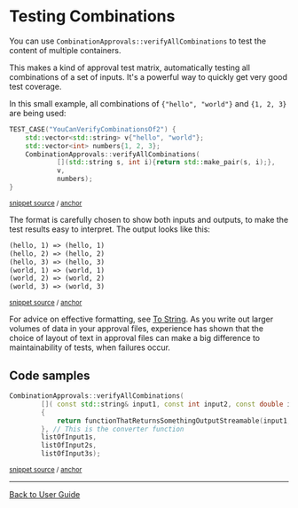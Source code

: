 <!--
GENERATED FILE - DO NOT EDIT
This file was generated by [MarkdownSnippets](https://github.com/SimonCropp/MarkdownSnippets).
Source File: /doc/mdsource/TestingCombinations.source.md
To change this file edit the source file and then execute ./run_markdown_templates.sh.
-->

<a id="top"></a>

# Testing Combinations

You can use `CombinationApprovals::verifyAllCombinations` to test the content of multiple containers.

This makes a kind of approval test matrix, automatically testing all combinations of a set of inputs. It's a powerful way to quickly get very good test coverage.

In this small example, all combinations of `{"hello", "world"}` and `{1, 2, 3}` are being used:

<!-- snippet: YouCanVerifyCombinationsOf2 -->
<a id='snippet-youcanverifycombinationsof2'/></a>
```cpp
TEST_CASE("YouCanVerifyCombinationsOf2") {
    std::vector<std::string> v{"hello", "world"};
    std::vector<int> numbers{1, 2, 3};
    CombinationApprovals::verifyAllCombinations(
            [](std::string s, int i){return std::make_pair(s, i);},
            v,
            numbers);
}
```
<sup>[snippet source](/tests/Catch2_Tests/CombinationTests.cpp#L45-L54) / [anchor](#snippet-youcanverifycombinationsof2)</sup>
<!-- endsnippet -->

The format is carefully chosen to show both inputs and outputs, to make the test results easy to interpret. The output looks like this:

<!-- snippet: CombinationTests.YouCanVerifyCombinationsOf2.approved.txt -->
<a id='snippet-CombinationTests.YouCanVerifyCombinationsOf2.approved.txt'/></a>
```txt
(hello, 1) => (hello, 1)
(hello, 2) => (hello, 2)
(hello, 3) => (hello, 3)
(world, 1) => (world, 1)
(world, 2) => (world, 2)
(world, 3) => (world, 3)

```
<sup>[snippet source](/tests/Catch2_Tests/approval_tests/CombinationTests.YouCanVerifyCombinationsOf2.approved.txt#L1-L7) / [anchor](#snippet-CombinationTests.YouCanVerifyCombinationsOf2.approved.txt)</sup>
<!-- endsnippet -->

For advice on effective formatting, see [To String](/doc/ToString.md#top). As you write out larger volumes of data in your approval files, experience has shown that the choice of layout of text in approval files can make a big difference to maintainability of tests, when failures occur.

## Code samples

<!-- snippet: sample_combinations_of_three -->
<a id='snippet-sample_combinations_of_three'/></a>
```cpp
CombinationApprovals::verifyAllCombinations(
        []( const std::string& input1, const int input2, const double input3)
        {
            return functionThatReturnsSomethingOutputStreamable(input1, input2, input3);
        }, // This is the converter function
        listOfInput1s,
        listOfInput2s,
        listOfInput3s);
```
<sup>[snippet source](/tests/Catch2_Tests/documentation/CombinationsSampleCode.cpp#L25-L34) / [anchor](#snippet-sample_combinations_of_three)</sup>
<!-- endsnippet -->

---

[Back to User Guide](/doc/README.md#top)

